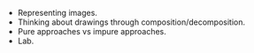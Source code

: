 * Representing images.
* Thinking about drawings through composition/decomposition.
* Pure approaches vs impure approaches.
* Lab.
